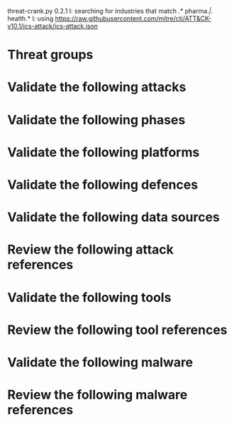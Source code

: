 threat-crank.py 0.2.1
I: searching for industries that match .* pharma.*|.* health.*
I: using https://raw.githubusercontent.com/mitre/cti/ATT&CK-v10.1/ics-attack/ics-attack.json
# Threat groups


# Validate the following attacks


# Validate the following phases


# Validate the following platforms


# Validate the following defences


# Validate the following data sources


# Review the following attack references


# Validate the following tools


# Review the following tool references


# Validate the following malware


# Review the following malware references


